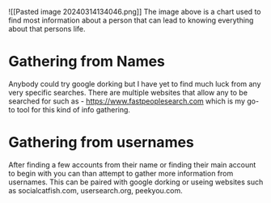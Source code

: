 ![[Pasted image 20240314134046.png]]
The image above is a chart used to find most information about a person that can lead to knowing everything about that persons life.

# Gathering from Names
Anybody could try google dorking but I have yet to find much luck from any very specific searches. There are multiple websites that allow any to be searched for such as - https://www.fastpeoplesearch.com which is my go-to tool for this kind of info gathering.

# Gathering from usernames
After  finding a few accounts from their name or finding their main account to begin with you can than attempt to gather more information from usernames. This can be paired with google dorking or useing websites such as socialcatfish.com, usersearch.org, peekyou.com.